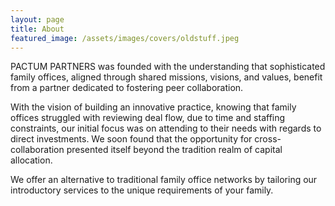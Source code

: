 ```yaml
---
layout: page
title: About
featured_image: /assets/images/covers/oldstuff.jpeg
---
```


PACTUM PARTNERS was founded with the understanding that sophisticated family offices, aligned through shared missions, visions, and values, benefit from a partner dedicated to fostering peer collaboration. 



With the vision of building an innovative practice, knowing that family offices struggled with reviewing deal flow, due to time and staffing constraints, our initial focus was on attending to their needs with regards to direct investments. We soon found that the opportunity for cross-collaboration presented itself beyond the tradition realm of capital allocation.


We offer an alternative to traditional family office networks by tailoring our introductory services to the unique requirements of your family. 



